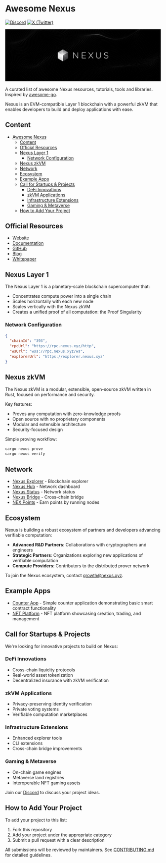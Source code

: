 # Awesome Nexus

[![Discord][discord-badge]][discord-url]
[![X (Twitter)][x-badge]][x-url]

[discord-badge]: https://img.shields.io/badge/Discord-Join%20Chat-blue?style=flat&logo=discord
[discord-url]: https://discord.gg/nexus-xyz
[x-badge]: https://img.shields.io/badge/X-Follow-blue?style=flat&logo=x
[x-url]: https://x.com/nexuslabs

![](./assets/awesome-nexus.png)

A curated list of awesome Nexus resources, tutorials, tools and libraries. Inspired by [awesome-go](https://github.com/avelino/awesome-go).

Nexus is an EVM-compatible Layer 1 blockchain with a powerful zkVM that enables developers to build and deploy applications with ease.

## Content

- [Awesome Nexus](#awesome-nexus)
  - [Content](#content)
  - [Official Resources](#official-resources)
  - [Nexus Layer 1](#nexus-layer-1)
    - [Network Configuration](#network-configuration)
  - [Nexus zkVM](#nexus-zkvm)
  - [Network](#network)
  - [Ecosystem](#ecosystem)
  - [Example Apps](#example-apps)
  - [Call for Startups \& Projects](#call-for-startups--projects)
    - [DeFi Innovations](#defi-innovations)
    - [zkVM Applications](#zkvm-applications)
    - [Infrastructure Extensions](#infrastructure-extensions)
    - [Gaming \& Metaverse](#gaming--metaverse)
  - [How to Add Your Project](#how-to-add-your-project)

## Official Resources

- [Website](https://nexus.xyz)
- [Documentation](https://docs.nexus.xyz/)
- [GitHub](https://github.com/nexus-xyz)
- [Blog](https://blog.nexus.xyz/)
- [Whitepaper](https://whitepaper.nexus.xyz)

## Nexus Layer 1

The Nexus Layer 1 is a planetary-scale blockchain supercomputer that:

- Concentrates compute power into a single chain
- Scales horizontally with each new node
- Scales vertically with the Nexus zkVM
- Creates a unified proof of all computation: the Proof Singularity

### Network Configuration

```json
{
  "chainId": "393",
  "rpcUrl": "https://rpc.nexus.xyz/http",
  "wsUrl": "wss://rpc.nexus.xyz/ws",
  "explorerUrl": "https://explorer.nexus.xyz"
}
```

## Nexus zkVM

The Nexus zkVM is a modular, extensible, open-source zkVM written in Rust, focused on performance and security.

Key features:
- Proves any computation with zero-knowledge proofs
- Open source with no proprietary components
- Modular and extensible architecture
- Security-focused design

Simple proving workflow:

```bash
cargo nexus prove
cargo nexus verify
```

## Network

- [Nexus Explorer](https://explorer.nexus.xyz) - Blockchain explorer
- [Nexus Hub](https://hub.nexus.xyz) - Network dashboard
- [Nexus Status](https://status.nexus.xyz) - Network status
- [Nexus Bridge](https://bridge.nexus.xyz) - Cross-chain bridge
- [NEX Points](https://docs.nexus.xyz/layer-1/nex-points) - Earn points by running nodes

## Ecosystem

Nexus is building a robust ecosystem of partners and developers advancing verifiable computation:

- **Advanced R&D Partners**: Collaborations with cryptographers and engineers
- **Strategic Partners**: Organizations exploring new applications of verifiable computation
- **Compute Providers**: Contributors to the distributed prover network

To join the Nexus ecosystem, contact [growth@nexus.xyz](mailto:growth@nexus.xyz).

## Example Apps

- [Counter App](https://github.com/nexus-xyz/nexus-counter-app) - Simple counter application demonstrating basic smart contract functionality
- [NFT Platform](https://github.com/nexus-xyz/nexus-nft-example) - NFT platform showcasing creation, trading, and management

## Call for Startups & Projects

We're looking for innovative projects to build on Nexus:

### DeFi Innovations
- Cross-chain liquidity protocols
- Real-world asset tokenization
- Decentralized insurance with zkVM verification

### zkVM Applications
- Privacy-preserving identity verification
- Private voting systems
- Verifiable computation marketplaces

### Infrastructure Extensions
- Enhanced explorer tools
- CLI extensions
- Cross-chain bridge improvements

### Gaming & Metaverse
- On-chain game engines
- Metaverse land registries
- Interoperable NFT gaming assets

Join our [Discord](https://discord.gg/nexus-xyz) to discuss your project ideas.

## How to Add Your Project

To add your project to this list:

1. Fork this repository
2. Add your project under the appropriate category
3. Submit a pull request with a clear description

All submissions will be reviewed by maintainers. See [CONTRIBUTING.md](CONTRIBUTING.md) for detailed guidelines.

